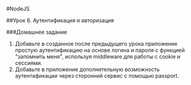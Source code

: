 #NodeJS

##Урок 6. Аутентификация и авторизация

###Домашнее задание

1) Добавьте в созданное после предыдущего урока приложение
простую аутентификацию на основе логина и пароля с функцией
"запомнить меня", используя middleware для работы с cookie и
сессиями.
2) Добавьте в приложение дополнительную возможность
аутентификации через сторонний сервис с помощью passport.
